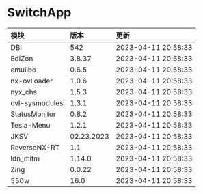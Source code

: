 # SwitchApp

|模块|版本|更新|
|:-|:-|:-|
|DBI|542|2023-04-11 20:58:33|
|EdiZon|3.8.37|2023-04-11 20:58:33|
|emuiibo|0.6.5|2023-04-11 20:58:33|
|nx-ovlloader|1.0.6|2023-04-11 20:58:33|
|nyx_chs|1.5.3|2023-04-11 20:58:33|
|ovl-sysmodules|1.3.1|2023-04-11 20:58:33|
|StatusMonitor|0.8.2|2023-04-11 20:58:33|
|Tesla-Menu|1.2.1|2023-04-11 20:58:33|
|JKSV|02.23.2023|2023-04-11 20:58:33|
|ReverseNX-RT|1.1|2023-04-11 20:58:33|
|ldn_mitm|1.14.0|2023-04-11 20:58:33|
|Zing|0.0.22|2023-04-11 20:58:33|
|550w|16.0|2023-04-11 20:58:33|
